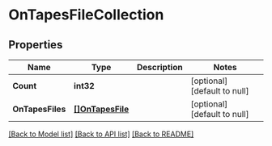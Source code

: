 # OnTapesFileCollection

## Properties
Name | Type | Description | Notes
------------ | ------------- | ------------- | -------------
**Count** | **int32** |  | [optional] [default to null]
**OnTapesFiles** | [**[]OnTapesFile**](on_tapes_file.md) |  | [optional] [default to null]

[[Back to Model list]](../README.md#documentation-for-models) [[Back to API list]](../README.md#documentation-for-api-endpoints) [[Back to README]](../README.md)


